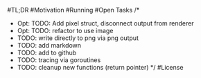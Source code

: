 #TL;DR
#Motivation
#Running
#Open Tasks
/*
* Opt: TODO: Add pixel struct, disconnect output from renderer
* Opt: TODO: refactor to use image
* TODO: write directly to png via png output
* TODO: add markdown
* TODO: add to github
* TODO: tracing via goroutines
* TODO: cleanup new functions (return pointer)
 */
#License